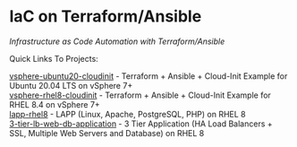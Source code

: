 # IaC on Terraform/Ansible
*Infrastructure as Code Automation with Terraform/Ansible* 

Quick Links To Projects:

[vsphere-ubuntu20-cloudinit](https://github.com/brunobenchimol/terraform-ansible-iac/tree/main/vsphere-ubuntu20-cloudinit) - Terraform + Ansible + Cloud-Init Example for Ubuntu 20.04 LTS on vSphere 7+    
[vsphere-rhel8-cloudinit](https://github.com/brunobenchimol/terraform-ansible-iac/tree/main/vsphere-rhel8-cloudinit) - Terraform + Ansible + Cloud-Init Example for RHEL 8.4 on vSphere 7+    
[lapp-rhel8](https://github.com/brunobenchimol/terraform-ansible-iac/tree/main/lapp-rhel8) - LAPP (Linux, Apache, PostgreSQL, PHP) on RHEL 8  
[3-tier-lb-web-db-application](https://github.com/brunobenchimol/terraform-ansible-iac/tree/main/3-tier-lb-web-db-application) - 3 Tier Application (HA Load Balancers + SSL, Multiple Web Servers and Database) on RHEL 8